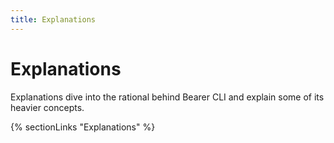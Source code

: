 ```yaml
---
title: Explanations
---
```


# Explanations

Explanations dive into the rational behind Bearer CLI and explain some of its heavier concepts.

{% sectionLinks "Explanations" %}